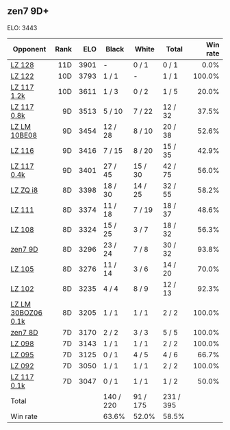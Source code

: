 ## zen7 9D+ ##

ELO: 3443

Opponent | Rank | ELO | Black | White | Total | Win rate
---------|-----:|----:|-------|-------|-------|-------:
[LZ 128](LZ%20128.md) | 11D | 3901 | - | 0 / 1 | 0 / 1 | 0.0%
[LZ 122](LZ%20122.md) | 10D | 3793 | 1 / 1 | - | 1 / 1 | 100.0%
[LZ 117 1.2k](LZ%20117%201.2k.md) | 10D | 3611 | 1 / 3 | 0 / 2 | 1 / 5 | 20.0%
[LZ 117 0.8k](LZ%20117%200.8k.md) | 9D | 3513 | 5 / 10 | 7 / 22 | 12 / 32 | 37.5%
[LZ LM 10BE08](LZ%20LM%2010BE08.md) | 9D | 3454 | 12 / 28 | 8 / 10 | 20 / 38 | 52.6%
[LZ 116](LZ%20116.md) | 9D | 3416 | 7 / 15 | 8 / 20 | 15 / 35 | 42.9%
[LZ 117 0.4k](LZ%20117%200.4k.md) | 9D | 3401 | 27 / 45 | 15 / 30 | 42 / 75 | 56.0%
[LZ ZQ i8](LZ%20ZQ%20i8.md) | 8D | 3398 | 18 / 30 | 14 / 25 | 32 / 55 | 58.2%
[LZ 111](LZ%20111.md) | 8D | 3374 | 11 / 18 | 7 / 19 | 18 / 37 | 48.6%
[LZ 108](LZ%20108.md) | 8D | 3324 | 15 / 25 | 3 / 7 | 18 / 32 | 56.3%
[zen7 9D](zen7%209D.md) | 8D | 3296 | 23 / 24 | 7 / 8 | 30 / 32 | 93.8%
[LZ 105](LZ%20105.md) | 8D | 3276 | 11 / 14 | 3 / 6 | 14 / 20 | 70.0%
[LZ 102](LZ%20102.md) | 8D | 3235 | 4 / 4 | 8 / 9 | 12 / 13 | 92.3%
[LZ LM 30BOZ06 0.1k](LZ%20LM%2030BOZ06%200.1k.md) | 8D | 3205 | 1 / 1 | 1 / 1 | 2 / 2 | 100.0%
[zen7 8D](zen7%208D.md) | 7D | 3170 | 2 / 2 | 3 / 3 | 5 / 5 | 100.0%
[LZ 098](LZ%20098.md) | 7D | 3143 | 1 / 1 | 1 / 1 | 2 / 2 | 100.0%
[LZ 095](LZ%20095.md) | 7D | 3125 | 0 / 1 | 4 / 5 | 4 / 6 | 66.7%
[LZ 092](LZ%20092.md) | 7D | 3050 | 1 / 1 | 1 / 1 | 2 / 2 | 100.0%
[LZ 117 0.1k](LZ%20117%200.1k.md) | 7D | 3047 | 0 / 1 | 1 / 1 | 1 / 2 | 50.0%
Total | | | 140 / 220 | 91 / 175 | 231 / 395 | 
Win rate| | | 63.6% | 52.0% | 58.5% | 

